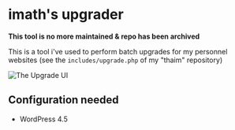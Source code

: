 imath's upgrader
================

**This tool is no more maintained & repo has been archived**

This is a tool i've used to perform batch upgrades for my personnel websites (see the `includes/upgrade.php` of my "thaim" repository)

![The Upgrade UI](https://c2.staticflickr.com/2/1688/26356209112_426d52314d_o.png)

Configuration needed
--------------------

+ WordPress 4.5
